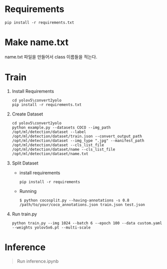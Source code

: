 # Requirements

```
pip install -r requirements.txt
```
# Make name.txt
name.txt 파일을 만들어서 class 이름들을 적는다.
# Train
1. Install Requirements
   ```
   cd yolov5\convert2yolo
   pip install -r requirements.txt
   ```
2. Create Dataset
   ```
   cd yolov5\convert2yolo
   python example.py --datasets COCO --img_path /opt/ml/detection/dataset --label /opt/ml/detection/dataset/train.json --convert_output_path /opt/ml/detection/dataset --img_type ".jpg" --manifest_path /opt/ml/detection/dataset --cls_list_file /opt/ml/detection/dataset/name --cls_list_file /opt/ml/detection/dataset/name.txt
   ```
   
3. Split Dataset
   - install requirements
        ```
        pip install -r requirements
        ```
   - Running
        ```
        $ python cocosplit.py --having-annotations -s 0.8 /path/to/your/coco_annotations.json train.json test.json
        ```
4. Run train.py
   ```
   python train.py --img 1024 --batch 6 --epoch 100 --data custom.yaml --weights yolov5x6.pt --multi-scale
   ```
# Inference

> Run inference.ipynb


